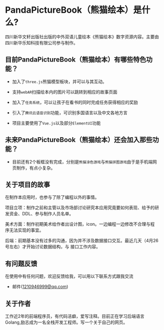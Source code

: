 
PandaPictureBook（熊猫绘本）是什么?
=
四川新华文轩出版社出版的中外双语儿童绘本《熊猫绘本》数字资源内容。主要由四川新华乐知科技有限公司参与制作。

目前PandaPictureBook（熊猫绘本）有哪些特色功能？
-
* 加入了`three.js`熊猫模型板块，并可以与其互动。

* 支持`webAR`扫描绘本内的图片可以跳转到相应的故事页面

* 加入了`任务系统`，可以让孩子在看书的同时完成任务获得相应的奖励

* 引入了`腾讯云语音识别`功能，可识别多国语言以及中文各地方言

* 项目主要使用了`Vue.js`以及部分`ElementUI`功能

未来PandaPictureBook（熊猫绘本）还会加入那些功能？
-
* 目前还有2个板框没有完成，分别是`熊猫涂色游戏`与`熊猫拼图游戏`由于是手机端网页制作，有点小复杂。

关于项目的故事
-
在制作本应用时，也参与了除了编程以外的事情。

项目立项：制作之前和主管以及市场部讨论研究本应用究竟要如何表现、给予的研发资金、DDL、参与制作人员名单。

美术方面：制作初期美术给作者出设计图，icon。一边编程一边修改不合理与程序无法实现的事宜。

后端：前期基本没有过多的沟通，因为并不涉及数据接口交互。最近几天（4月26号左右）才开始讨论数据结构，与
接口工作内容。

有问题反馈
-
在使用中有任何问题，欢迎反馈给我，可以用以下联系方式跟我交流

* 邮件(1210946999@qq.com)

关于作者
-
工作近2年的前端程序员，有代码洁癖，爱写注释。目前正在学习后端语言Golang,励志成为一名全栈开发工程师。写一个关于自己的网页。
